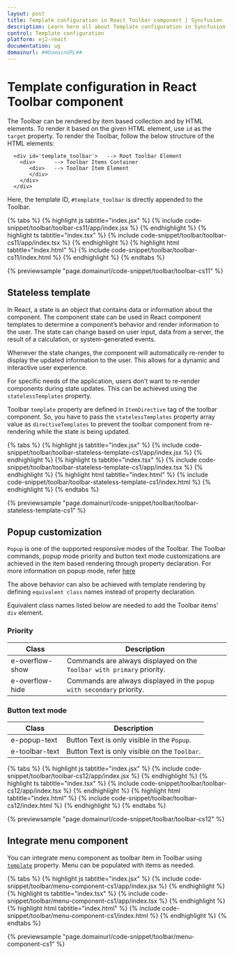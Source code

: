 ```yaml
---
layout: post
title: Template configuration in React Toolbar component | Syncfusion
description: Learn here all about Template configuration in Syncfusion React Toolbar component of Syncfusion Essential JS 2 and more.
control: Template configuration 
platform: ej2-react
documentation: ug
domainurl: ##DomainURL##
---
```


# Template configuration in React Toolbar component

The Toolbar can be rendered by item based collection and by HTML elements.  To render it based on the given HTML element, use `id` as the `target` property. To render the Toolbar, follow the below structure of the HTML elements:

```
  <div id='template_toolbar'>   --> Root Toolbar Element
    <div>      --> Toolbar Items Container
       <div>   --> Toolbar Item Element
       </div>
    </div>
  </div>
```

Here, the template ID, `#template_toolbar` is directly appended to the Toolbar.

{% tabs %}
{% highlight js tabtitle="index.jsx" %}
{% include code-snippet/toolbar/toolbar-cs11/app/index.jsx %}
{% endhighlight %}
{% highlight ts tabtitle="index.tsx" %}
{% include code-snippet/toolbar/toolbar-cs11/app/index.tsx %}
{% endhighlight %}
{% highlight html tabtitle="index.html" %}
{% include code-snippet/toolbar/toolbar-cs11/index.html %}
{% endhighlight %}
{% endtabs %}
        
{% previewsample "page.domainurl/code-snippet/toolbar/toolbar-cs11" %}

## Stateless template

In React, a state is an object that contains data or information about the component. The component state can be used in React component templates to determine a component’s behavior and render information to the user. The state can change based on user input, data from a server, the result of a calculation, or system-generated events.

Whenever the state changes, the component will automatically re-render to display the updated information to the user. This allows for a dynamic and interactive user experience.

For specific needs of the application, users don’t want to re-render components during state updates. This can be achieved using the `statelessTemplates` property. 

Toolbar `template` property are defined in `ItemDirective` tag of the toolbar component. So, you have to pass the `statelessTemplates` property array value as `directiveTemplates` to prevent the toolbar component from re-rendering while the state is being updated.

{% tabs %}
{% highlight js tabtitle="index.jsx" %}
{% include code-snippet/toolbar/toolbar-stateless-template-cs1/app/index.jsx %}
{% endhighlight %}
{% highlight ts tabtitle="index.tsx" %}
{% include code-snippet/toolbar/toolbar-stateless-template-cs1/app/index.tsx %}
{% endhighlight %}
{% highlight html tabtitle="index.html" %}
{% include code-snippet/toolbar/toolbar-stateless-template-cs1/index.html %}
{% endhighlight %}
{% endtabs %}
        
{% previewsample "page.domainurl/code-snippet/toolbar/toolbar-stateless-template-cs1" %}

## Popup customization

`Popup` is one of the supported responsive modes of the Toolbar. The Toolbar commands, popup mode priority and button text mode customizations are achieved in the item based rendering through property declaration. For more information on popup mode, refer [here](./responsive-mode)

The above behavior can also be achieved with template rendering by defining `equivalent class` names instead of property declaration.

Equivalent class names listed below are needed to add the Toolbar items' `div` element.

### Priority

Class              | Description
------------       | -------------
  e-overflow-show  | Commands are always displayed on the `Toolbar with primary` priority.
  e-overflow-hide  | Commands are always displayed in the `popup with secondary` priority.

### Button text mode

  Class         | Description
------------       | -------------
  e-popup-text     | Button Text is only visible in the `Popup`.
  e-toolbar-text   | Button Text is only visible on the `Toolbar`.

{% tabs %}
{% highlight js tabtitle="index.jsx" %}
{% include code-snippet/toolbar/toolbar-cs12/app/index.jsx %}
{% endhighlight %}
{% highlight ts tabtitle="index.tsx" %}
{% include code-snippet/toolbar/toolbar-cs12/app/index.tsx %}
{% endhighlight %}
{% highlight html tabtitle="index.html" %}
{% include code-snippet/toolbar/toolbar-cs12/index.html %}
{% endhighlight %}
{% endtabs %}
        
{% previewsample "page.domainurl/code-snippet/toolbar/toolbar-cs12" %}

## Integrate menu component

You can integrate menu component as toolbar item in Toolbar using [`template`](https://ej2.syncfusion.com/documentation/api/toolbar/item/#template) property. Menu can be populated with items as needed.

{% tabs %}
{% highlight js tabtitle="index.jsx" %}
{% include code-snippet/toolbar/menu-component-cs1/app/index.jsx %}
{% endhighlight %}
{% highlight ts tabtitle="index.tsx" %}
{% include code-snippet/toolbar/menu-component-cs1/app/index.tsx %}
{% endhighlight %}
{% highlight html tabtitle="index.html" %}
{% include code-snippet/toolbar/menu-component-cs1/index.html %}
{% endhighlight %}
{% endtabs %}
        
{% previewsample "page.domainurl/code-snippet/toolbar/menu-component-cs1" %}